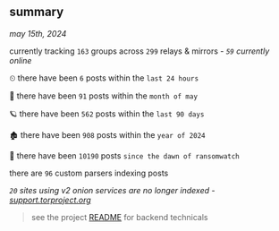 
## summary
_may 15th, 2024_

currently tracking `163` groups across `299` relays & mirrors - _`59` currently online_

⏲ there have been `6` posts within the `last 24 hours`

🦈 there have been `91` posts within the `month of may`

🪐 there have been `562` posts within the `last 90 days`

🏚 there have been `908` posts within the `year of 2024`

🦕 there have been `10190` posts `since the dawn of ransomwatch`

there are `96` custom parsers indexing posts

_`20` sites using v2 onion services are no longer indexed - [support.torproject.org](https://support.torproject.org/onionservices/v2-deprecation/)_

> see the project [README](https://github.com/joshhighet/ransomwatch#ransomwatch--) for backend technicals
